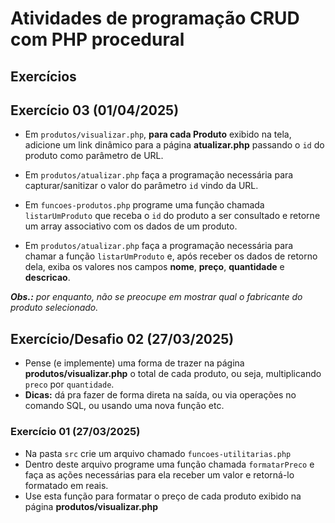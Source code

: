 # Atividades de programação CRUD com PHP procedural

## Exercícios

## Exercício 03 (01/04/2025)

- Em `produtos/visualizar.php`, **para cada Produto** exibido na tela, adicione um link dinâmico para a página **atualizar.php** passando o `id` do produto como parâmetro de URL.

- Em `produtos/atualizar.php` faça a programação necessária para capturar/sanitizar o valor do parâmetro `id` vindo da URL.

- Em `funcoes-produtos.php` programe uma função chamada `listarUmProduto` que receba o `id` do produto a ser consultado e retorne um array associativo com os dados de um produto.

- Em `produtos/atualizar.php` faça a programação necessária para chamar a função `listarUmProduto` e, após receber os dados de retorno dela, exiba os valores nos campos **nome**, **preço**, **quantidade** e **descricao**.

***Obs.:** por enquanto, não se preocupe em mostrar qual o fabricante do produto selecionado.*


## Exercício/Desafio 02 (27/03/2025)

- Pense (e implemente) uma forma de trazer na página **produtos/visualizar.php** o total de cada produto, ou seja, multiplicando `preco` por `quantidade`.
- **Dicas:** dá pra fazer de forma direta na saída, ou via operações no comando SQL, ou usando uma nova função etc.

### Exercício 01 (27/03/2025)

- Na pasta `src` crie um arquivo chamado `funcoes-utilitarias.php`
- Dentro deste arquivo programe uma função chamada `formatarPreco`
e faça as ações necessárias para ela receber um valor e retorná-lo formatado em reais.
- Use esta função para formatar o preço de cada produto exibido na página **produtos/visualizar.php**
